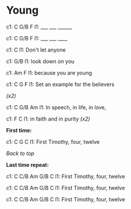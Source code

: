 ---
---

# Young

c1: C   G/B F
l1: ___ ___ ______

c1: C   G/B F
l1: ___ ___ ____

c1:           C
l1: Don't let anyone

c1:      G/B
l1: look down on you

c1:   Am            F
l1: because you are young

c1: C        G                  F
l1: Set an example for the believers

*(x2)*

c1:    C          G/B      Am
l1: In speech, in life, in love,

c1:    F                C
l1: in faith and in purity 
*(x2)*

**First time:**

c1: C              G     C
l1: First Timothy, four, twelve

*Back to top*

**Last time repeat:**

c1: C     C/B   Am G/B   C
l1: First Timothy, four, twelve

c1: C     C/B   Am G/B   C
l1: First Timothy, four, twelve

c1: C     C/B   Am G/B   C
l1: First Timothy, four, twelve
